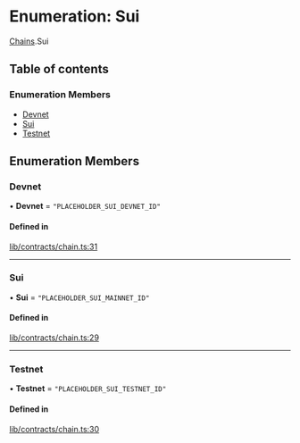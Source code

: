# Enumeration: Sui

[Chains](../modules/Chains.md).Sui

## Table of contents

### Enumeration Members

- [Devnet](Chains.Sui.md#devnet)
- [Sui](Chains.Sui.md#sui)
- [Testnet](Chains.Sui.md#testnet)

## Enumeration Members

### Devnet

• **Devnet** = ``"PLACEHOLDER_SUI_DEVNET_ID"``

#### Defined in

[lib/contracts/chain.ts:31](https://github.com/keep-network/tbtc-v2/blob/main/typescript/src/lib/contracts/chain.ts#L31)

___

### Sui

• **Sui** = ``"PLACEHOLDER_SUI_MAINNET_ID"``

#### Defined in

[lib/contracts/chain.ts:29](https://github.com/keep-network/tbtc-v2/blob/main/typescript/src/lib/contracts/chain.ts#L29)

___

### Testnet

• **Testnet** = ``"PLACEHOLDER_SUI_TESTNET_ID"``

#### Defined in

[lib/contracts/chain.ts:30](https://github.com/keep-network/tbtc-v2/blob/main/typescript/src/lib/contracts/chain.ts#L30)
